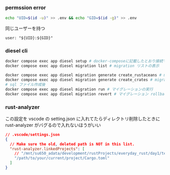 ### permssion error

```sh
echo "UID=$(id -u)" >> .env && echo "GID=$(id -g)" >> .env
```

同じユーザーを持つ

```docker-compose
user: "${UID}:${GID}"
```

### diesel cli

```sh
docker compose exec app diesel setup # docker-composeに記載したとおり接続できるかの確認 DATABASE_URLが正しいことの確認
docker compose exec app diesel migration list # migration リストの表示

docker compose exec app diesel migration generate create_rustaceans # migration ファイルの作成
docker compose exec app diesel migration generate create_crates # migration ファイルの作成
# sql ファイル作成後
docker compose exec app diesel migration run # マイグレーションの実行
docker compose exec app diesel migration revert # マイグレーション rollback
```

### rust-analyzer

この設定を vscode の setting.json に入れてたらディレクトリ削除したときに
rust-analyzer がバグるので入れないほうがいい

```json
// .vscode/settings.json
{
  // Make sure the old, deleted path is NOT in this list.
  "rust-analyzer.linkedProjects": [
    // "/mnt/su650_adata/development/rustProjects/everyday_rust/day1/temp_converter/Cargo.toml", // <--- DELETE THIS LINE
    "/path/to/your/current/project/Cargo.toml"
  ]
}
```

